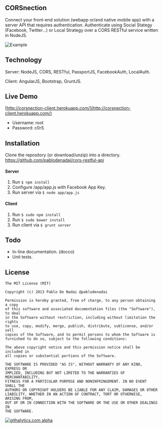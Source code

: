CORSnection
-----------
Connect your front-end solution (webapp or/and native mobile app) with a server API that requires authentication.
Authenticate using Social Stategy (Facebook, Twitter...) or Local Strategy over a CORS RESTful service written in NodeJS.

![Example](http://i39.tinypic.com/2q2j043.png)

Technology
----------
Server: NodeJS, CORS, RESTful, PassportJS, FacebookAuth, LocalAuth.

Client: AngularJS, Bootstrap, GruntJS.


Live Demo
---------
[http://corsnection-client.herokuapp.com/](http://corsnection-client.herokuapp.com/)

- Username: root
- Password: c0rS


Installation
------------
Clone the repository (or download/unzip) into a directory.
https://github.com/pablodenadai/cors-restful-api

#### Server
1. Run `$ npm install`
2. Configure /app/app.js with Facebook App Key.
3. Run server via `$ node app/app.js`

#### Client
1. Run `$ sudo npm install`
2. Run `$ sudo bower install`
3. Run client via `$ grunt server`


Todo
----
- In-line documentation. (docco)
- Unit tests.


License
-------
```
The MIT License (MIT)

Copyright (c) 2013 Pablo De Nadai @pablodenadai

Permission is hereby granted, free of charge, to any person obtaining a copy
of this software and associated documentation files (the "Software"), to deal
in the Software without restriction, including without limitation the rights
to use, copy, modify, merge, publish, distribute, sublicense, and/or sell
copies of the Software, and to permit persons to whom the Software is
furnished to do so, subject to the following conditions:

The above copyright notice and this permission notice shall be included in
all copies or substantial portions of the Software.

THE SOFTWARE IS PROVIDED "AS IS", WITHOUT WARRANTY OF ANY KIND, EXPRESS OR
IMPLIED, INCLUDING BUT NOT LIMITED TO THE WARRANTIES OF MERCHANTABILITY,
FITNESS FOR A PARTICULAR PURPOSE AND NONINFRINGEMENT. IN NO EVENT SHALL THE
AUTHORS OR COPYRIGHT HOLDERS BE LIABLE FOR ANY CLAIM, DAMAGES OR OTHER
LIABILITY, WHETHER IN AN ACTION OF CONTRACT, TORT OR OTHERWISE, ARISING FROM,
OUT OF OR IN CONNECTION WITH THE SOFTWARE OR THE USE OR OTHER DEALINGS IN
THE SOFTWARE.
```

[![githalytics.com alpha](https://cruel-carlota.pagodabox.com/01a001bf787c1578cc0003019fe604f2 "githalytics.com")](http://githalytics.com/pablodenadai/Corsnection)
